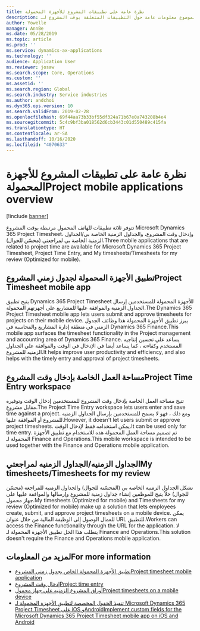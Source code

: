 ```yaml
---
title: نظرة عامة على تطبيقات المشروع للأجهزة المحمولة
description: يوفر هذا الموضوع معلومات عامة حول التطبيقات المتعلقة بوقت المشروع لـ Microsoft Dynamics 365 Project Timesheet، وإدخال وقت المشروع، والجداول الزمنية الخاصة بي/الجداول الزمنية الخاصة بي المتوفرة على جهاز محمول.
author: Yowelle
manager: AnnBe
ms.date: 05/28/2019
ms.topic: article
ms.prod: ''
ms.service: dynamics-ax-applications
ms.technology: ''
audience: Application User
ms.reviewer: josaw
ms.search.scope: Core, Operations
ms.custom: ''
ms.assetid: ''
ms.search.region: Global
ms.search.industry: Service industries
ms.author: andchoi
ms.dyn365.ops.version: 10
ms.search.validFrom: 2019-02-28
ms.openlocfilehash: 69f44aa73b33bf55df324a71b67e0a743208b4e4
ms.sourcegitcommit: 5c4c9bf3ba018562d6cb3443c01d550489c415fa
ms.translationtype: HT
ms.contentlocale: ar-SA
ms.lasthandoff: 10/16/2020
ms.locfileid: "4070633"
---
```

# <a name="project-mobile-applications-overview"></a><span data-ttu-id="764a8-103">نظرة عامة على تطبيقات المشروع للأجهزة المحمولة</span><span class="sxs-lookup"><span data-stu-id="764a8-103">Project mobile applications overview</span></span>

[!include [banner](../includes/banner.md)]

<span data-ttu-id="764a8-104">تتوفر ثلاثة تطبيقات للهاتف المحمول مرتبطة بوقت المشروع Microsoft Dynamics 365 Project Timesheet، وإدخال وقت المشروع، والجداول الزمنية الخاصة بي/الجداول الزمنية الخاصة بي لمراجعتي (محسّن للجوال).</span><span class="sxs-lookup"><span data-stu-id="764a8-104">Three mobile applications that are related to project time are available for Microsoft Dynamics 365 Project Timesheet, Project Time Entry, and My timesheets/Timesheets for my review (Optimized for mobile).</span></span>

## <a name="project-timesheet-mobile-app"></a><span data-ttu-id="764a8-105">تطبيق الأجهزة المحمولة لجدول زمني المشروع</span><span class="sxs-lookup"><span data-stu-id="764a8-105">Project Timesheet mobile app</span></span>

<span data-ttu-id="764a8-106">يتيح تطبيق Dynamics 365 Project Timesheet للأجهزة المحمولة للمستخدمين إرسال الجداول الزمنية والموافقة عليها للمشاريع على أجهزتهم المحمولة.</span><span class="sxs-lookup"><span data-stu-id="764a8-106">The Dynamics 365 Project Timesheet mobile app lets users submit and approve timesheets for projects on their mobile device.</span></span> <span data-ttu-id="764a8-107">يبرز تطبيق الأجهزة المحمولة هذا وظائف الجدول الزمني في منطقة إدارة المشاريع والمحاسبة في Dynamics 365 Finance.</span><span class="sxs-lookup"><span data-stu-id="764a8-107">This mobile app surfaces the timesheet functionality in the Project management and accounting area of Dynamics 365 Finance.</span></span> <span data-ttu-id="764a8-108">يساعد علي تحسين إنتاجيه المستخدم وكفاءته ، كما يساعد أيضا في الإدخال في الوقت والموافقة علي الجداول الزمنيه للمشروع.</span><span class="sxs-lookup"><span data-stu-id="764a8-108">It helps improve user productivity and efficiency, and also helps with the timely entry and approval of project timesheets.</span></span>

## <a name="project-time-entry-workspace"></a><span data-ttu-id="764a8-109">مساحة العمل الخاصة بإدخال وقت المشروع</span><span class="sxs-lookup"><span data-stu-id="764a8-109">Project Time Entry workspace</span></span>

<span data-ttu-id="764a8-110">تتيح مساحة العمل الخاصة بإدخال وقت المشروع للمستخدمين إدخال الوقت وتوفيره مقابل مشروع.</span><span class="sxs-lookup"><span data-stu-id="764a8-110">The Project Time Entry workspace lets users enter and save time against a project.</span></span> <span data-ttu-id="764a8-111">ومع ذلك ، فهو لا يسمح للمستخدمين بإرسال الجداول الزمنيه للمشروع أو الموافقة عليها.</span><span class="sxs-lookup"><span data-stu-id="764a8-111">However, it doesn't let users submit or approve project timesheets.</span></span> <span data-ttu-id="764a8-112">يمكن استخدامه فقط لإدخال الوقت.</span><span class="sxs-lookup"><span data-stu-id="764a8-112">It can be used only for time entry.</span></span> <span data-ttu-id="764a8-113">تم تصميم مساحة العمل المحمولة هذه للاستخدام مع تطبيق الأجهزة المحمولة لـ Finance and Operations.</span><span class="sxs-lookup"><span data-stu-id="764a8-113">This mobile workspace is intended to be used together with the Finance and Operations mobile application.</span></span>

## <a name="my-timesheetstimesheets-for-my-review"></a><span data-ttu-id="764a8-114">الجداول الزمنيه/الجداول الزمنيه لمراجعتي</span><span class="sxs-lookup"><span data-stu-id="764a8-114">My timesheets/Timesheets for my review</span></span>

<span data-ttu-id="764a8-115">تشكل الجداول الزمنية الخاصة بي (المحسّنة للجوال) والجداول الزمنية للمراجعة (محسّن للجوال) حلاً يتيح للموظفين إنشاء جداول زمنية للمشروع وإرسالها والموافقة عليها على جهاز محمول.</span><span class="sxs-lookup"><span data-stu-id="764a8-115">My timesheets (Optimized for mobile) and Timesheets for my review (Optimized for mobile) make up a solution that lets employees create, submit, and approve project timesheets on a mobile device.</span></span> <span data-ttu-id="764a8-116">يمكن للعمال الوصول إلى الوظيفة المالية من خلال عنوان URL للتطبيق.</span><span class="sxs-lookup"><span data-stu-id="764a8-116">Workers can access the Finance functionality through the URL for the application.</span></span> <span data-ttu-id="764a8-117">لا يتطلب هذا الحل تطبيق الأجهزة المحمولة لـ Finance and Operations.</span><span class="sxs-lookup"><span data-stu-id="764a8-117">This solution doesn't require the Finance and Operations mobile application.</span></span>

## <a name="for-more-information"></a><span data-ttu-id="764a8-118">لمزيد من المعلومات</span><span class="sxs-lookup"><span data-stu-id="764a8-118">For more information</span></span>

- [<span data-ttu-id="764a8-119">تطبيق الأجهزة المحمولة الخاص بجدول زمني المشروع</span><span class="sxs-lookup"><span data-stu-id="764a8-119">Project timesheet mobile application</span></span>](project-timesheet.md)
- [<span data-ttu-id="764a8-120">إدخال وقت المشروع</span><span class="sxs-lookup"><span data-stu-id="764a8-120">Project time entry</span></span>]( project-time-entry-mobile-workspace.md)
- [<span data-ttu-id="764a8-121">أوراق المشروع الزمنيه علي جهاز محمول</span><span class="sxs-lookup"><span data-stu-id="764a8-121">Project timesheets on a mobile device</span></span>](Mobile-timesheets.md)
- [<span data-ttu-id="764a8-122">تنفيذ الحقول المخصصة لتطبيق الأجهزة المحمولة لـ Microsoft Dynamics 365 Project Timesheet على iOS وAndroid</span><span class="sxs-lookup"><span data-stu-id="764a8-122">Implement custom fields for the Microsoft Dynamics 365 Project Timesheet mobile app on iOS and Android</span></span>](custom-fields-mobile.md)
